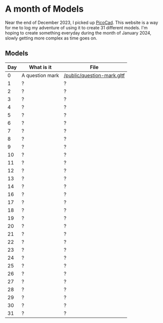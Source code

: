 # A month of Models

Near the end of December 2023, I picked up [PicoCad](https://johanpeitz.itch.io/picocad). This website is a way for me to log my adventure of using it to create 31 different models. I'm hoping to create something everyday during the month of January 2024, slowly getting more complex as time goes on.

## Models

| Day | What is it      | File                                                      |
| --- | --------------- | --------------------------------------------------------- |
| 0   | A question mark | [/public/question-mark.gltf](./public/question-mark.gltf) |
| 1   | ?               | ?                                                         |
| 2   | ?               | ?                                                         |
| 3   | ?               | ?                                                         |
| 4   | ?               | ?                                                         |
| 5   | ?               | ?                                                         |
| 6   | ?               | ?                                                         |
| 7   | ?               | ?                                                         |
| 8   | ?               | ?                                                         |
| 9   | ?               | ?                                                         |
| 10  | ?               | ?                                                         |
| 11  | ?               | ?                                                         |
| 12  | ?               | ?                                                         |
| 13  | ?               | ?                                                         |
| 14  | ?               | ?                                                         |
| 16  | ?               | ?                                                         |
| 17  | ?               | ?                                                         |
| 18  | ?               | ?                                                         |
| 19  | ?               | ?                                                         |
| 20  | ?               | ?                                                         |
| 21  | ?               | ?                                                         |
| 22  | ?               | ?                                                         |
| 23  | ?               | ?                                                         |
| 24  | ?               | ?                                                         |
| 25  | ?               | ?                                                         |
| 26  | ?               | ?                                                         |
| 27  | ?               | ?                                                         |
| 28  | ?               | ?                                                         |
| 29  | ?               | ?                                                         |
| 30  | ?               | ?                                                         |
| 31  | ?               | ?                                                         |
